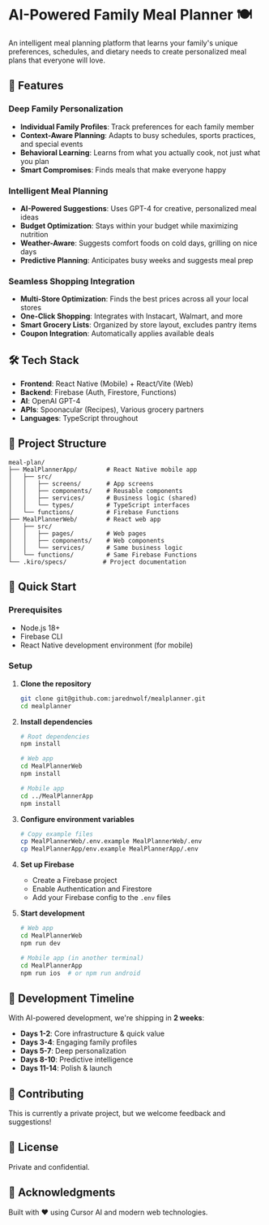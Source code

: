# AI-Powered Family Meal Planner 🍽️

An intelligent meal planning platform that learns your family's unique preferences, schedules, and dietary needs to create personalized meal plans that everyone will love.

## 🚀 Features

### Deep Family Personalization
- **Individual Family Profiles**: Track preferences for each family member
- **Context-Aware Planning**: Adapts to busy schedules, sports practices, and special events
- **Behavioral Learning**: Learns from what you actually cook, not just what you plan
- **Smart Compromises**: Finds meals that make everyone happy

### Intelligent Meal Planning
- **AI-Powered Suggestions**: Uses GPT-4 for creative, personalized meal ideas
- **Budget Optimization**: Stays within your budget while maximizing nutrition
- **Weather-Aware**: Suggests comfort foods on cold days, grilling on nice days
- **Predictive Planning**: Anticipates busy weeks and suggests meal prep

### Seamless Shopping Integration
- **Multi-Store Optimization**: Finds the best prices across all your local stores
- **One-Click Shopping**: Integrates with Instacart, Walmart, and more
- **Smart Grocery Lists**: Organized by store layout, excludes pantry items
- **Coupon Integration**: Automatically applies available deals

## 🛠️ Tech Stack

- **Frontend**: React Native (Mobile) + React/Vite (Web)
- **Backend**: Firebase (Auth, Firestore, Functions)
- **AI**: OpenAI GPT-4
- **APIs**: Spoonacular (Recipes), Various grocery partners
- **Languages**: TypeScript throughout

## 📁 Project Structure

```
meal-plan/
├── MealPlannerApp/        # React Native mobile app
│   ├── src/
│   │   ├── screens/       # App screens
│   │   ├── components/    # Reusable components
│   │   ├── services/      # Business logic (shared)
│   │   └── types/         # TypeScript interfaces
│   └── functions/         # Firebase Functions
├── MealPlannerWeb/        # React web app
│   ├── src/
│   │   ├── pages/         # Web pages
│   │   ├── components/    # Web components
│   │   └── services/      # Same business logic
│   └── functions/         # Same Firebase Functions
└── .kiro/specs/          # Project documentation
```

## 🚀 Quick Start

### Prerequisites
- Node.js 18+
- Firebase CLI
- React Native development environment (for mobile)

### Setup

1. **Clone the repository**
   ```bash
   git clone git@github.com:jarednwolf/mealplanner.git
   cd mealplanner
   ```

2. **Install dependencies**
   ```bash
   # Root dependencies
   npm install
   
   # Web app
   cd MealPlannerWeb
   npm install
   
   # Mobile app
   cd ../MealPlannerApp
   npm install
   ```

3. **Configure environment variables**
   ```bash
   # Copy example files
   cp MealPlannerWeb/.env.example MealPlannerWeb/.env
   cp MealPlannerApp/env.example MealPlannerApp/.env
   ```

4. **Set up Firebase**
   - Create a Firebase project
   - Enable Authentication and Firestore
   - Add your Firebase config to the `.env` files

5. **Start development**
   ```bash
   # Web app
   cd MealPlannerWeb
   npm run dev
   
   # Mobile app (in another terminal)
   cd MealPlannerApp
   npm run ios  # or npm run android
   ```

## 🎯 Development Timeline

With AI-powered development, we're shipping in **2 weeks**:

- **Days 1-2**: Core infrastructure & quick value
- **Days 3-4**: Engaging family profiles
- **Days 5-7**: Deep personalization
- **Days 8-10**: Predictive intelligence
- **Days 11-14**: Polish & launch

## 🤝 Contributing

This is currently a private project, but we welcome feedback and suggestions!

## 📄 License

Private and confidential.

## 🙏 Acknowledgments

Built with ❤️ using Cursor AI and modern web technologies. 